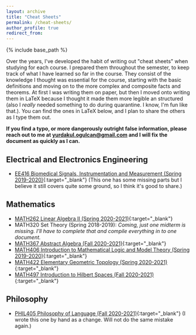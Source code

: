 ```yaml
---
layout: archive
title: "Cheat Sheets"
permalink: /cheat-sheets/
author_profile: true
redirect_from:
---
```


{% include base_path %}

Over the years, I've developed the habit of writing out "cheat sheets" when studying for each course. I prepared them throughout the semester, to keep track of what I have learned so far in the course. They consist of the knowledge I thought was essential for the course, starting with the basic definitions and moving on to the more complex and composite facts and theorems. At first I was writing them on paper, but then I moved onto writing them in LaTeX because I thought it made them more legible an structured (also I *really* needed something to do during quarantine. I know, I'm fun like that.). You can find the ones in LaTeX below, and I plan to share the others as I type them out.

**If you find a typo, or more dangerously outright false information, please reach out to me at [yurdakul.ogulcan@gmail.com](mailto:yurdakul.ogulcan@gmail.com) and I will fix the document as quickly as I can.**

## Electrical and Electronics Engineering
- [EE416 Biomedical Signals, Instrumentation and Measurement (Spring 2019-2020)](/files/EE416CheatSheet_OgulCanYurdakul.pdf){:target="_blank"} (This one has some missing parts but I believe it still covers quite some ground, so I think it's good to share.)

## Mathematics
- [MATH262 Linear Algebra II (Spring 2020-2021)](/files/MATH262CheatSheet_OgulCanYurdakul.pdf){:target="_blank"}
- MATH320 Set Theory (Spring 2018-2019): *Coming, just one midterm is missing. I'll have to complete that and compile everything in to one document.*
- [MATH367 Abstract Algebra (Fall 2020-2021)](/files/MATH367CheatSheet_OgulCanYurdakul.pdf){:target="_blank"}
- [MATH406 Introduction to Mathematical Logic and Model Theory (Spring 2019-2020)](/files/MATH406CheatSheet_OgulCanYurdakul.pdf){:target="_blank"}
- [MATH422 Elementary Geometric Topology (Spring 2020-2021)](/files/MATH422CheatSheet_OgulCanYurdakul.pdf){:target="_blank"}
- [MATH497 Introduction to Hilbert Spaces (Fall 2020-2021)](/files/MATH497CheatSheet_OgulCanYurdakul.pdf){:target="_blank"}

## Philosophy
- [PHIL405 Philosophy of Language (Fall 2020-2021)](/files/PHIL405CheatSheet_OgulCanYurdakul.pdf){:target="_blank"} (I wrote this one by hand as a change. Will not do the same mistake again.)